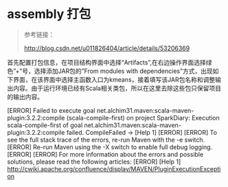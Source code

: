 # assembly 打包


> 参考链接：
>
> <http://blog.csdn.net/u011826404/article/details/53206369>







首先配置打包信息，在项目结构界面中选择“Artifacts”,在右边操作界面选择绿色”+”号，选择添加JAR包的”From modules with dependencies”方式，出现如下界面，在该界面中选择主函数入口为kmeans，接着填写该JAR包名称和调整输出内容。由于运行环境已经有Scala相关类包，所以在这里去除这些包只保留项目的输出内容。




[ERROR] Failed to execute goal net.alchim31.maven:scala-maven-plugin:3.2.2:compile (scala-compile-first) on project SparkDiary: Execution scala-compile-first of goal net.alchim31.maven:scala-maven-plugin:3.2.2:compile failed. CompileFailed -> [Help 1]
[ERROR] 
[ERROR] To see the full stack trace of the errors, re-run Maven with the -e switch.
[ERROR] Re-run Maven using the -X switch to enable full debug logging.
[ERROR] 
[ERROR] For more information about the errors and possible solutions, please read the following articles:
[ERROR] [Help 1] http://cwiki.apache.org/confluence/display/MAVEN/PluginExecutionException
